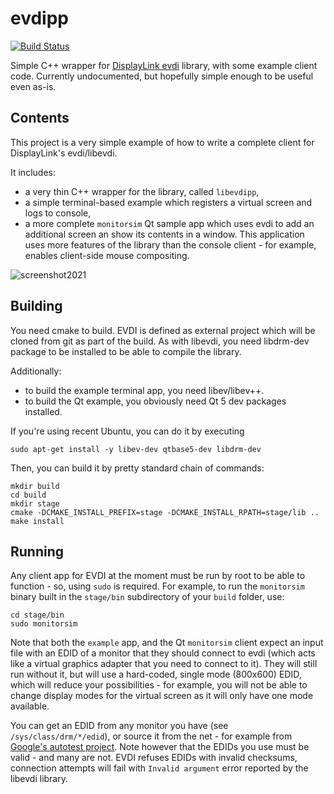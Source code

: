 # evdipp
[![Build Status](https://travis-ci.org/mlukaszek/evdipp.svg?branch=master)](https://travis-ci.org/mlukaszek/evdipp)

Simple C++ wrapper for [DisplayLink evdi](https://github.com/DisplayLink/evdi) library, with some example client code.
Currently undocumented, but hopefully simple enough to be useful even as-is.

## Contents
This project is a very simple example of how to write a complete client for DisplayLink's evdi/libevdi.

It includes:
- a very thin C++ wrapper for the library, called `libevdipp`,
- a simple terminal-based example which registers a virtual screen and logs to console,
- a more complete `monitorsim` Qt sample app which uses evdi to add an additional screen an show its contents in a window. This application uses more features of the library than the console client - for example, enables client-side mouse compositing.

![screenshot2021](https://user-images.githubusercontent.com/4071821/103447188-18c8ad00-4c88-11eb-9da2-d9b544018f1a.png)

## Building
You need cmake to build. EVDI is defined as external project which will be cloned from git as part of the build. As with libevdi, you need libdrm-dev package to be installed to be able to compile the library.

Additionally:
- to build the example terminal app, you need libev/libev++.
- to build the Qt example, you obviously need Qt 5 dev packages installed.

If you're using recent Ubuntu, you can do it by executing

    sudo apt-get install -y libev-dev qtbase5-dev libdrm-dev

Then, you can build it by pretty standard chain of commands:

    mkdir build
    cd build
    mkdir stage
    cmake -DCMAKE_INSTALL_PREFIX=stage -DCMAKE_INSTALL_RPATH=stage/lib ..
    make install

## Running
Any client app for EVDI at the moment must be run by root to be able to function - so, using `sudo` is required. For example, to run the `monitorsim` binary built in the `stage/bin` subdirectory of your `build` folder, use:

    cd stage/bin
    sudo monitorsim

Note that both the `example` app, and the Qt `monitorsim` client expect an input file with an EDID of a monitor that they should connect to evdi (which acts like a virtual graphics adapter that you need to connect to it). They will still run without it, but will use a hard-coded, single mode (800x600) EDID, which will reduce your possibilities - for example, you will not be able to change display modes for the virtual screen as it will only have one mode available.

You can get an EDID from any monitor you have (see `/sys/class/drm/*/edid`), or source it from the net - for example from
[Google's autotest project](https://chromium.googlesource.com/chromiumos/third_party/autotest/+/master/server/site_tests/display_Resolution/test_data/edids).
Note however that the EDIDs you use must be valid - and many are not. EVDI refuses EDIDs with invalid checksums, connection attempts will fail with `Invalid argument` error reported by the libevdi library.


